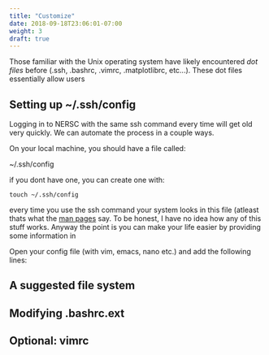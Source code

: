 ```yaml
---
title: "Customize"
date: 2018-09-18T23:06:01-07:00
weight: 3
draft: true
---
```


Those familiar with the Unix operating system have likely encountered 
_dot files_ before (.ssh, .bashrc, .vimrc, .matplotlibrc, etc...). These
dot files essentially allow users 

## Setting up ~/.ssh/config
Logging in to NERSC with the same ssh command every time will get old 
very quickly. We can automate the process in a couple ways.

On your local machine, you should have a file called:

~/.ssh/config

if you dont have one, you can create one with:

    touch ~/.ssh/config

every time you use the ssh command your system looks in this file 
(atleast thats what the [man pages](https://linux.die.net/man/5/ssh_config) 
say. To be honest, I have no idea how any of this stuff works. Anyway the 
point is you can make your life easier by providing some information in

Open your config file (with vim, emacs, nano etc.) and add the following lines:

## A suggested file system

## Modifying .bashrc.ext

## Optional: vimrc
